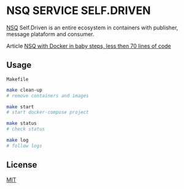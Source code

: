 # NSQ SERVICE SELF.DRIVEN

[NSQ](https://nsq.io/) Self.Driven is an entire ecosystem in containers with publisher, message plataform and consumer.

Article [NSQ with Docker in baby steps, less then 70 lines of code](https://github.com/victorabarros/nsq-service-self-driven/tree/master/article#readme)

## Usage

`Makefile`

```sh
make clean-up
# remove containers and images

make start
# start docker-compose project

make status
# check status

make log
# follow logs
```

## License

[MIT](LICENCE)
